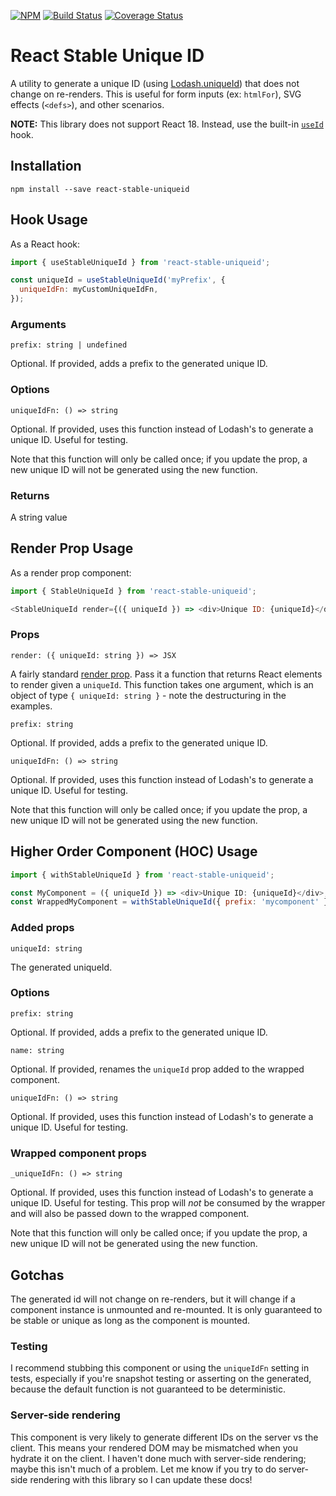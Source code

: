 [![NPM](https://img.shields.io/npm/v/react-stable-uniqueid.svg)](https://www.npmjs.com/package/react-stable-uniqueid)
[![Build Status](https://travis-ci.org/dallonf/react-stable-uniqueid.svg?branch=master)](https://travis-ci.org/dallonf/react-stable-uniqueid)
[![Coverage Status](https://coveralls.io/repos/dallonf/react-stable-uniqueid/badge.svg?branch=master&service=github)](https://coveralls.io/github/dallonf/react-stable-uniqueid?branch=master)

# React Stable Unique ID

A utility to generate a unique ID (using [Lodash.uniqueId](https://lodash.com/docs/4.17.4#uniqueId)) that does not change on re-renders. This is useful for form inputs (ex: `htmlFor`), SVG effects (`<defs>`), and other scenarios.

**NOTE:** This library does not support React 18. Instead, use the built-in [`useId`](https://reactjs.org/docs/hooks-reference.html#useid) hook.

## Installation

```
npm install --save react-stable-uniqueid
```

## Hook Usage

As a React hook:

```js
import { useStableUniqueId } from 'react-stable-uniqueid';

const uniqueId = useStableUniqueId('myPrefix', {
  uniqueIdFn: myCustomUniqueIdFn,
});
```

### Arguments

`prefix: string | undefined`

Optional. If provided, adds a prefix to the generated unique ID.

### Options

`uniqueIdFn: () => string`

Optional. If provided, uses this function instead of Lodash's to generate a unique ID. Useful for testing.

Note that this function will only be called once; if you update the prop, a new unique ID will not be generated using the new function.

### Returns

A string value

## Render Prop Usage

As a render prop component:

```js
import { StableUniqueId } from 'react-stable-uniqueid';

<StableUniqueId render={({ uniqueId }) => <div>Unique ID: {uniqueId}</div>} />;
```

### Props

`render: ({ uniqueId: string }) => JSX`

A fairly standard [render prop](https://cdb.reacttraining.com/use-a-render-prop-50de598f11ce). Pass it a function that returns React elements to render given a `uniqueId`. This function takes one argument, which is an object of type `{ uniqueId: string }` - note the destructuring in the examples.

`prefix: string`

Optional. If provided, adds a prefix to the generated unique ID.

`uniqueIdFn: () => string`

Optional. If provided, uses this function instead of Lodash's to generate a unique ID. Useful for testing.

Note that this function will only be called once; if you update the prop, a new unique ID will not be generated using the new function.

## Higher Order Component (HOC) Usage

```js
import { withStableUniqueId } from 'react-stable-uniqueid';

const MyComponent = ({ uniqueId }) => <div>Unique ID: {uniqueId}</div>;
const WrappedMyComponent = withStableUniqueId({ prefix: 'mycomponent' });
```

### Added props

`uniqueId: string`

The generated uniqueId.

### Options

`prefix: string`

Optional. If provided, adds a prefix to the generated unique ID.

`name: string`

Optional. If provided, renames the `uniqueId` prop added to the wrapped component.

`uniqueIdFn: () => string`

Optional. If provided, uses this function instead of Lodash's to generate a unique ID. Useful for testing.

### Wrapped component props

`_uniqueIdFn: () => string`

Optional. If provided, uses this function instead of Lodash's to generate a unique ID. Useful for testing. This prop will _not_ be consumed by the wrapper and will also be passed down to the wrapped component.

Note that this function will only be called once; if you update the prop, a new unique ID will not be generated using the new function.

## Gotchas

The generated id will not change on re-renders, but it will change if a component instance is unmounted and re-mounted. It is only guaranteed to be stable or unique as long as the component is mounted.

### Testing

I recommend stubbing this component or using the `uniqueIdFn` setting in tests, especially if you're snapshot testing or asserting on the generated, because the default function is not guaranteed to be deterministic.

### Server-side rendering

This component is very likely to generate different IDs on the server vs the client. This means your rendered DOM may be mismatched when you hydrate it on the client. I haven't done much with server-side rendering; maybe this isn't much of a problem. Let me know if you try to do server-side rendering with this library so I can update these docs!
